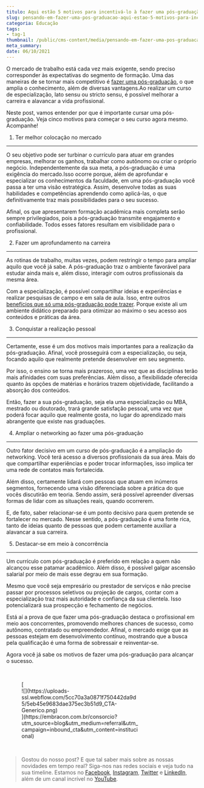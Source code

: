 ```yaml
---
titulo: Aqui estão 5 motivos para incentivá-lo à fazer uma pós-graduação.
slug: pensando-em-fazer-uma-pos-graduacao-aqui-estao-5-motivos-para-incentiva-lo
categoria: Educação
tags:
- tag-1
thumbnail: /public/cms-content/media/pensando-em-fazer-uma-pos-graduacao-aqui-estao-5-motivos-para-incentiva-lo.jpg
meta_summary: 
date: 06/10/2021
---
```

O mercado de trabalho está cada vez mais exigente, sendo preciso corresponder às expectativas do segmento de formação. Uma das maneiras de se tornar mais competitivo é [fazer uma pós-graduação](https://www.embracon.com.br/blog/segunda-graduacao-ou-pos-graduacao-qual-e-a-melhor-opcao), o que amplia o conhecimento, além de diversas vantagens.Ao realizar um curso de especialização, lato sensu ou stricto sensu, é possível melhorar a carreira e alavancar a vida profissional.

Neste post, vamos entender por que é importante cursar uma pós-graduação. Veja cinco motivos para começar o seu curso agora mesmo. Acompanhe!

1. Ter melhor colocação no mercado
----------------------------------

O seu objetivo pode ser turbinar o currículo para atuar em grandes empresas, melhorar os ganhos, trabalhar como autônomo ou criar o próprio negócio. Independentemente da sua meta, a pós-graduação é uma exigência do mercado.Isso ocorre porque, além de aprofundar e especializar os conhecimentos da faculdade, em uma pós-graduação você passa a ter uma visão estratégica. Assim, desenvolve todas as suas habilidades e competências aprendendo como aplicá-las, o que definitivamente traz mais possibilidades para o seu sucesso.

Afinal, os que apresentarem formação acadêmica mais completa serão sempre privilegiados, pois a pós-graduação transmite engajamento e confiabilidade. Todos esses fatores resultam em visibilidade para o profissional.

2. Fazer um aprofundamento na carreira
--------------------------------------

As rotinas de trabalho, muitas vezes, podem restringir o tempo para ampliar aquilo que você já sabe. A pós-graduação traz o ambiente favorável para estudar ainda mais e, além disso, interagir com outros profissionais da mesma área.

Com a especialização, é possível compartilhar ideias e experiências e realizar pesquisas de campo e em sala de aula. Isso, entre outros [benefícios que só uma pós-graduação pode trazer](https://www.embracon.com.br/blog/confira-5-beneficios-de-fazer-um-consorcio-para-pos-graduacao). Porque existe ali um ambiente didático preparado para otimizar ao máximo o seu acesso aos conteúdos e práticas da área.

3. Conquistar a realização pessoal
----------------------------------

Certamente, esse é um dos motivos mais importantes para a realização da pós-graduação. Afinal, você prosseguirá com a especialização, ou seja, focando aquilo que realmente pretende desenvolver em seu segmento.

Por isso, o ensino se torna mais prazeroso, uma vez que as disciplinas terão mais afinidades com suas preferências. Além disso, a flexibilidade oferecida quanto às opções de matérias e horários trazem objetividade, facilitando a absorção dos conteúdos.

Então, fazer a sua pós-graduação, seja ela uma especialização ou MBA, mestrado ou doutorado, trará grande satisfação pessoal, uma vez que poderá focar aquilo que realmente gosta, no lugar do aprendizado mais abrangente que existe nas graduações.

4. Ampliar o networking ao fazer uma pós-graduação
--------------------------------------------------

Outro fator decisivo em um curso de pós-graduação é a ampliação do networking. Você terá acesso a diversos profissionais da sua área. Mais do que compartilhar experiências e poder trocar informações, isso implica ter uma rede de contatos mais fortalecida.

Além disso, certamente lidará com pessoas que atuam em inúmeros segmentos, fornecendo uma visão diferenciada sobre a prática do que vocês discutirão em teoria. Sendo assim, será possível apreender diversas formas de lidar com as situações reais, quando ocorrerem.

E, de fato, saber relacionar-se é um ponto decisivo para quem pretende se fortalecer no mercado. Nesse sentido, a pós-graduação é uma fonte rica, tanto de ideias quanto de pessoas que podem certamente auxiliar a alavancar a sua carreira.

5. Destacar-se em meio à concorrência
-------------------------------------

Um currículo com pós-graduação é preferido em relação a quem não alcançou esse patamar acadêmico. Além disso, é possível galgar ascensão salarial por meio de mais esse degrau em sua formação.

Mesmo que você seja empresário ou prestador de serviços e não precise passar por processos seletivos ou projeção de cargos, contar com a especialização traz mais autoridade e confiança da sua clientela. Isso potencializará sua prospecção e fechamento de negócios.

Está aí a prova de que fazer uma pós-graduação destaca o profissional em meio aos concorrentes, promovendo melhores chances de sucesso, como autônomo, contratado ou empreendedor. Afinal, o mercado exige que as pessoas estejam em desenvolvimento contínuo, mostrando que a busca pela qualificação é uma forma de sobressair e reinventar-se.

Agora você já sabe os motivos de fazer uma pós-graduação para alcançar o sucesso.

‍

<figure class="w-richtext-figure-type-image w-richtext-align-center" style="max-width:310px">[<div>![](https://uploads-ssl.webflow.com/5cc70a3a0871f750442da9d5/5eb45e9683dae375ec3b51d9_CTA-Generico.png)</div>](https://embracon.com.br/consorcio?utm_source=blog&utm_medium=referral&utm_campaign=inbound_cta&utm_content=institucional)</figure>‍

> Gostou do nosso post? E que tal saber mais sobre as nossas novidades em tempo real? Siga-nos nas redes sociais e veja tudo na sua timeline. Estamos no [Facebook](https://www.facebook.com/embracon/), [Instagram](https://www.instagram.com/embraconoficial/), [Twitter](https://twitter.com/embracon) e [LinkedIn](https://www.linkedin.com/company/1018875/), além de um canal incrível no [YouTube](https://www.youtube.com/channel/UCL-Y0mv9zc73Iek48NLUBzQ).

‍
